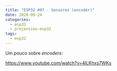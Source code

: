 ```yaml
---
title: "ESP32 #07 - Sensores (encoder)"
date: 2020-09-24
categories:
  - esp32
  - projensino-esp32
tags:
  - esp32
---
```


Um pouco sobre _encoders_:

https://www.youtube.com/watch?v=4lLKhxs7WKs
